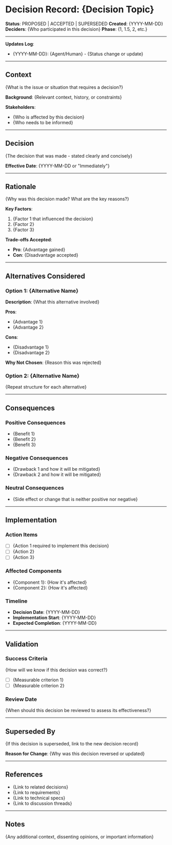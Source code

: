 # Decision Record: {Decision Topic}

**Status**: PROPOSED | ACCEPTED | SUPERSEDED
**Created**: {YYYY-MM-DD}
**Deciders**: {Who participated in this decision}
**Phase**: {1, 1.5, 2, etc.}

---

**Updates Log**:
- {YYYY-MM-DD}: {Agent/Human} - {Status change or update}

---

## Context

{What is the issue or situation that requires a decision?}

**Background**:
{Relevant context, history, or constraints}

**Stakeholders**:
- {Who is affected by this decision}
- {Who needs to be informed}

---

## Decision

{The decision that was made - stated clearly and concisely}

**Effective Date**: {YYYY-MM-DD or "Immediately"}

---

## Rationale

{Why was this decision made? What are the key reasons?}

**Key Factors**:
1. {Factor 1 that influenced the decision}
2. {Factor 2}
3. {Factor 3}

**Trade-offs Accepted**:
- **Pro**: {Advantage gained}
- **Con**: {Disadvantage accepted}

---

## Alternatives Considered

### Option 1: {Alternative Name}

**Description**: {What this alternative involved}

**Pros**:
- {Advantage 1}
- {Advantage 2}

**Cons**:
- {Disadvantage 1}
- {Disadvantage 2}

**Why Not Chosen**:
{Reason this was rejected}

### Option 2: {Alternative Name}

{Repeat structure for each alternative}

---

## Consequences

### Positive Consequences

- {Benefit 1}
- {Benefit 2}
- {Benefit 3}

### Negative Consequences

- {Drawback 1 and how it will be mitigated}
- {Drawback 2 and how it will be mitigated}

### Neutral Consequences

- {Side effect or change that is neither positive nor negative}

---

## Implementation

### Action Items

- [ ] {Action 1 required to implement this decision}
- [ ] {Action 2}
- [ ] {Action 3}

### Affected Components

- {Component 1}: {How it's affected}
- {Component 2}: {How it's affected}

### Timeline

- **Decision Date**: {YYYY-MM-DD}
- **Implementation Start**: {YYYY-MM-DD}
- **Expected Completion**: {YYYY-MM-DD}

---

## Validation

### Success Criteria

{How will we know if this decision was correct?}

- [ ] {Measurable criterion 1}
- [ ] {Measurable criterion 2}

### Review Date

{When should this decision be reviewed to assess its effectiveness?}

---

## Superseded By

{If this decision is superseded, link to the new decision record}

**Reason for Change**:
{Why was this decision reversed or updated}

---

## References

- {Link to related decisions}
- {Link to requirements}
- {Link to technical specs}
- {Link to discussion threads}

---

## Notes

{Any additional context, dissenting opinions, or important information}
